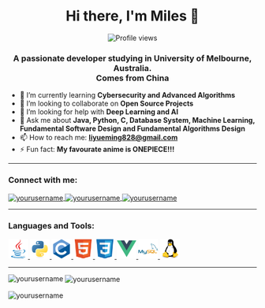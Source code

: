 <h1 align="center">Hi there, I'm Miles 👋</h1>

<p align="center">
  <img src="https://komarev.com/ghpvc/?username=miles-li-0828&color=blueviolet" alt="Profile views"/>
</p>

<h3 align="center">A passionate developer studying in University of Melbourne, Australia.<br>Comes from China</h3>

- 🌱 I’m currently learning **Cybersecurity and Advanced Algorithms**
- 👯 I’m looking to collaborate on **Open Source Projects**
- 🤔 I’m looking for help with **Deep Learning and AI**
- 💬 Ask me about **Java, Python, C, Database System, Machine Learning, Fundamental Software Design and Fundamental Algorithms Design**
- 📫 How to reach me: **liyueming828@gmail.com**
- ⚡ Fun fact: **My favourate anime is ONEPIECE!!!**

---

<h3 align="left">Connect with me:</h3>
<p align="left">
  <a href="https://linkedin.com/in/yueming-miles-li" target="blank">
    <img align="center" src="https://cdn.jsdelivr.net/npm/simple-icons@v3/icons/linkedin.svg" alt="yourusername" height="30" width="40" />
  </a>
  <a href="https://www.facebook.com/profile.php?id=100077644104889" target="blank">
    <img align="center" src="https://cdn.jsdelivr.net/npm/simple-icons@v3/icons/facebook.svg" alt="yourusername" height="30" width="40" />
  </a>
  <a href="https://instagram.com/milesli828" target="blank">
    <img align="center" src="https://cdn.jsdelivr.net/npm/simple-icons@v3/icons/instagram.svg" alt="yourusername" height="30" width="40" />
  </a>
</p>

---

<h3 align="left">Languages and Tools:</h3>
<p align="left"> 
  <a href="https://www.java.com" target="_blank"> <img src="https://raw.githubusercontent.com/devicons/devicon/master/icons/java/java-original.svg" alt="java" width="40" height="40"/> </a> 
  <a href="https://www.python.org" target="_blank"> <img src="https://raw.githubusercontent.com/devicons/devicon/master/icons/python/python-original.svg" alt="python" width="40" height="40"/> </a>
  <a href="https://www.cprogramming.com/" target="_blank"> <img src="https://raw.githubusercontent.com/devicons/devicon/master/icons/c/c-original.svg" alt="c" width="40" height="40"/> </a>
  <a href="https://developer.mozilla.org/en-US/docs/Web/HTML" target="_blank"> <img src="https://raw.githubusercontent.com/devicons/devicon/master/icons/html5/html5-original.svg" alt="html5" width="40" height="40"/> </a>
  <a href="https://developer.mozilla.org/en-US/docs/Web/CSS" target="_blank"> <img src="https://raw.githubusercontent.com/devicons/devicon/master/icons/css3/css3-original.svg" alt="css3" width="40" height="40"/> </a>
  <a href="https://vuejs.org/" target="_blank"> <img src="https://raw.githubusercontent.com/devicons/devicon/master/icons/vuejs/vuejs-original.svg" alt="vuejs" width="40" height="40"/> </a>
  <a href="https://www.mysql.com/" target="_blank"> <img src="https://raw.githubusercontent.com/devicons/devicon/master/icons/mysql/mysql-original-wordmark.svg" alt="mysql" width="40" height="40"/> </a>
  <a href="https://www.linux.org/" target="_blank"> <img src="https://raw.githubusercontent.com/devicons/devicon/master/icons/linux/linux-original.svg" alt="linux" width="40" height="40"/> </a>
</p>

---

<p><img align="left" src="https://github-readme-stats.vercel.app/api/top-langs?username=miles-li-0828&show_icons=true&locale=en&layout=compact&langs_count=8" alt="yourusername" /></p>

<p>&nbsp;<img align="center" src="https://github-readme-stats.vercel.app/api?username=miles-li-0828&show_icons=true&locale=en" alt="yourusername" /></p>

<p><img align="center" src="https://github-readme-streak-stats.herokuapp.com/?user=miles-li-0828&" alt="yourusername" /></p>
